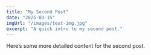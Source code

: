 ```yaml
---
title: "My Second Post"
date: "2025-03-15"
imgUrl: "/images/test-img.jpg"
excerpt: "A quick intro to my second post."
---
```



Here’s some more detailed content for the second post.